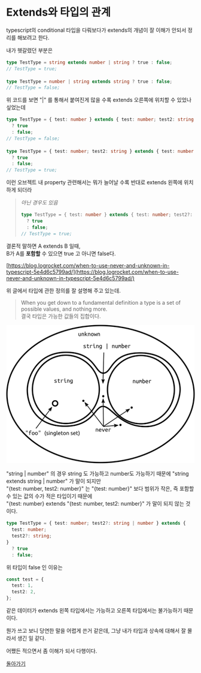 # Extends와 타입의 관계

<!-- [https://stackoverflow.com/questions/56916532/difference-b-w-only-exclude-and-omit-pick-exclude-typescript](https://stackoverflow.com/questions/56916532/difference-b-w-only-exclude-and-omit-pick-exclude-typescript) -->

typescript의 conditional 타입을 다뤄보다가 extends의 개념이 잘 이해가 안되서 정리를 해보려고 한다.

내가 헷갈렸던 부분은

```ts
type TestType = string extends number | string ? true : false;
// TestType = true;

type TestType = number | string extends string ? true : false;
// TestType = false;
```

위 코드를 보면 "|" 를 통해서 붙여진게 많을 수록 extends 오른쪽에 위치할 수 있었나 싶었는데

```ts
type TestType = { test: number } extends { test: number; test2: string }
  ? true
  : false;
// TestType = false;

type TestType = { test: number; test2: string } extends { test: number }
  ? true
  : false;
// TestType = true;
```

이런 오브젝트 내 property 관련해서는 뭐가 늘어날 수록 반대로 extends 왼쪽에 위치하게 되더라

> _아닌 경우도 있음_
>
> ```ts
> type TestType = { test: number } extends { test: number; test2?: string }
>   ? true
>   : false;
> // TestType = true;
> ```

결론적 말하면 A extends B 일때,  
B가 A를 **포함할** 수 있으면 true 고 아니면 false다.

[https://blog.logrocket.com/when-to-use-never-and-unknown-in-typescript-5e4d6c5799ad/](https://blog.logrocket.com/when-to-use-never-and-unknown-in-typescript-5e4d6c5799ad/)

위 글에서 타입에 관한 정의를 잘 설명해 주고 있는데.

> When you get down to a fundamental definition a type is a set of possible values, and nothing more.  
> 결국 타입은 가능한 값들의 집합이다.

<img src="./type-diagram.png" alt="type-diagram" style="background: white">

"string | number" 의 경우 string 도 가능하고 number도 가능하기 때문에 "string extends string | number" 가 말이 되지만  
"{test: number, test2: number}" 는 "{test: number}" 보다 범위가 작은, 즉 포함할 수 있는 값의 수가 적은 타입이기 때문에  
"{test: number} extends "{test: number, test2: number}" 가 말이 되지 않는 것이다.

```ts
type TestType = { test: number; test2?: string | number } extends {
  test: number;
  test2?: string;
}
  ? true
  : false;
```

위 타입이 false 인 이유는

```ts
const test = {
  test: 1,
  test2: 2,
};
```

같은 데이터가 extends 왼쪽 타입에서는 가능하고 오른쪽 타입에서는 불가능하기 때문이다.

뭔가 쓰고 보니 당연한 말을 어렵게 쓴거 같은데, 그냥 내가 타입과 상속에 대해서 잘 몰라서 생긴 일 같다.

어쨌든 적으면서 좀 이해가 되서 다행이다.

[돌아가기](./README.md)
